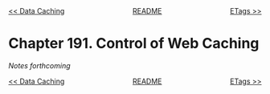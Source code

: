 <div>
<div style='float: left'><a href='ch190-data-caching.md'>&lt;&lt; Data Caching</a></div>
<div style='float: right'><a href='ch192-etags.md'>ETags &gt;&gt;</a></div>
<div style='float: inline-auto;text-align:center'><a href='README.md'>README</a></div>
<div style="clear: both"></div>
</div>

# Chapter 191. Control of Web Caching

*Notes forthcoming*

<div>
<div style='float: left'><a href='ch190-data-caching.md'>&lt;&lt; Data Caching</a></div>
<div style='float: right'><a href='ch192-etags.md'>ETags &gt;&gt;</a></div>
<div style='float: inline-auto;text-align:center'><a href='README.md'>README</a></div>
<div style="clear: both"></div>
</div>